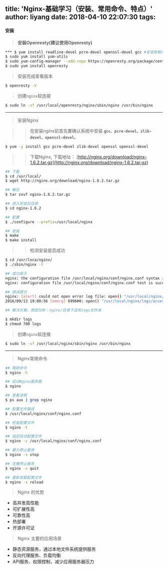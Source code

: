 title: 'Nginx-基础学习（安装、常用命令、特点）'
author: liyang
date: 2018-04-10 22:07:30
tags:
---
#### 安装

>**安装Openresty(建议使用Openresty)**
 
 ```bash
 *** $ yum install readline-devel pcre-devel openssl-devel gcc #安装依赖库 ***
 $ sudo yum install yum-utils
 $ sudo yum-config-manager --add-repo https://openresty.org/package/centos/openresty.repo
 $ sudo yum install openresty
 ```
 
>安装完成查看版本
 
 ```bash
 $ openresty -V
 ```
 
>创建`nginx`软连接
 
 ```bash
 $ sudo ln -sf /usr/local/openresty/nginx/sbin/nginx /usr/bin/nginx
 ```
 
 ---
 
>安装Nginx

>>在安装nginx前首先要确认系统中安装 **`gcc、pcre-devel、zlib-devel、openssl-devel`**。

```bash
$ yum -y install gcc pcre-devel zlib-devel openssl openssl-devel
```

>>下载Nginx, 下载地址： [http://nginx.org/download/nginx-1.6.2.tar.gz](http://nginx.org/download/nginx-1.6.2.tar.gz)

```bash
## 下载
$ cd /usr/local/
$ wget http://nginx.org/download/nginx-1.6.2.tar.gz

## 解压
$ tar zxvf nginx-1.6.2.tar.gz

## 进入安装包目录
$ cd nginx-1.6.2

## 配置
$ ./configure --prefix=/usr/local/nginx

## 安装
$ make
$ make install 
```

>>检测安装是否成功

```bash
$ cd /usr/loca/nginx/
$ ./sbin/nginx -t

## 成功提示
nginx: the configuration file /usr/local/nginx/conf/nginx.conf syntax is ok
nginx: configuration file /usr/local/nginx/conf/nginx.conf test is successful

## 错误提示
nginx: [alert] could not open error log file: open() "/usr/local/nginx/logs/error.log" failed (2: No such file or directory)
2016/09/13 19:08:56 [emerg] 6996#0: open() "/usr/local/nginx/logs/access.log" failed (2: No such file or directory)

## 解决方案，原因分析：nginx/目录下没有logs文件夹

$ mkdir logs
$ chmod 700 logs
```

>创建`nginx`软连接
 
 ```bash
 $ sudo ln -sf /usr/local/nginx/sbin/nginx /usr/bin/nginx
 ```
 
---

>Nginx常用命令

```bash
## 帮助命令
$ nginx -h

## 启动Nginx服务器
$ nginx

## 查看进程
$ ps aux | grep nginx

## 配置文件路径
$ /usr/local/nginx/conf/nginx.conf

## 检查配置文件
$ nginx -t

## 指定启动配置文件
$ nginx -c /usr/local/nginx/conf/nginx.conf

## 暴力停止服务
$ nginx -s stop

## 优雅停止服务
$ nginx -s quit

## 重新加载配置文件
$ nginx -s reload
```

>Nginx 的优势
 
 * 高并发高性能
 * 可扩展性高
 * 可靠性高
 * 热部署
 * 开源许可证
 
>Nginx 主要的应用场景
 
 * 静态资源服务，通过本地文件系统提供服务
 * 反向代理服务、负载均衡
 * API服务、权限控制，减少应用服务器压力